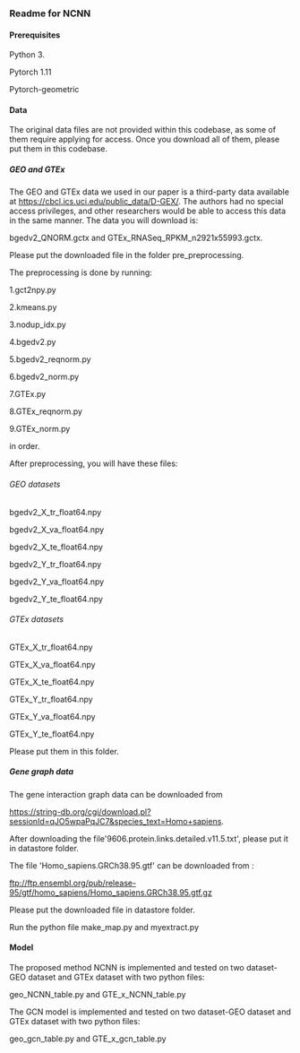 ### Readme for NCNN
#### Prerequisites
Python 3.

Pytorch 1.11

Pytorch-geometric

#### Data
The original data files are not provided within this codebase, as some of them require applying for access. Once you download all of them, please put them in this codebase.

##### GEO and GTEx
The GEO and GTEx data we used in our paper is a third-party data available at https://cbcl.ics.uci.edu/public_data/D-GEX/. The authors had no special access privileges, and other researchers would be able to access this data in the same manner. The data you will download is:

bgedv2_QNORM.gctx and GTEx_RNASeq_RPKM_n2921x55993.gctx.

Please put the downloaded file in the folder pre_preprocessing. 

The preprocessing is done by running:

1.gct2npy.py

2.kmeans.py

3.nodup_idx.py

4.bgedv2.py

5.bgedv2_reqnorm.py

6.bgedv2_norm.py

7.GTEx.py

8.GTEx_reqnorm.py

9.GTEx_norm.py

in order.

After preprocessing, you will have these files:

###### GEO datasets

bgedv2_X_tr_float64.npy

bgedv2_X_va_float64.npy

bgedv2_X_te_float64.npy

bgedv2_Y_tr_float64.npy

bgedv2_Y_va_float64.npy

bgedv2_Y_te_float64.npy

###### GTEx datasets

GTEx_X_tr_float64.npy

GTEx_X_va_float64.npy

GTEx_X_te_float64.npy

GTEx_Y_tr_float64.npy

GTEx_Y_va_float64.npy

GTEx_Y_te_float64.npy

Please put them in this folder.

##### Gene graph data
The gene interaction graph data can be downloaded from 

https://string-db.org/cgi/download.pl?sessionId=qJO5wpaPqJC7&species_text=Homo+sapiens.

After downloading the file'9606.protein.links.detailed.v11.5.txt', please put it in datastore folder.

The file 'Homo_sapiens.GRCh38.95.gtf' can be downloaded from :

ftp://ftp.ensembl.org/pub/release-95/gtf/homo_sapiens/Homo_sapiens.GRCh38.95.gtf.gz

Please put the downloaded file in datastore folder.

Run the python file make_map.py and myextract.py

#### Model
The proposed method NCNN is implemented and tested on two dataset-GEO dataset and GTEx dataset with two python files:

geo_NCNN_table.py and GTE_x_NCNN_table.py


The GCN model is implemented and tested on two dataset-GEO dataset and GTEx dataset with two python files:

geo_gcn_table.py and GTE_x_gcn_table.py
